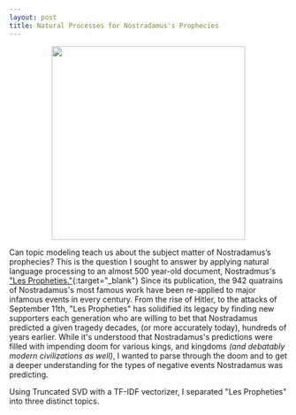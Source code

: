 ```yaml
---
layout: post
title: Natural Processes for Nostradamus's Prophecies
---
```


<center><img src="https://ct101.us/wp-content/uploads/2014/09/Nostradamus2.gif" width="350" height="350"></center>

Can topic modeling teach us about the subject matter of Nostradamus’s prophecies? This is the question I sought to answer by applying natural language processing to an almost 500 year-old document, Nostradmus's  ["Les Propheties."](https://www.sacred-texts.com/nos/index.htm){:target="_blank"} Since its publication, the 942 quatrains of Nostradamus's most famous work have been re-applied to major infamous events in every century. From the rise of Hitler, to the attacks of September 11th, "Les Propheties" has solidified its legacy by finding new supporters each generation who are willing to bet that Nostradamus predicted a given tragedy decades, (or more accurately today), hundreds of years earlier. While it's understood that Nostradamus's predictions were filled with impending doom for various kings, and kingdoms *(and debatably modern civilizations as well)*, I wanted to parse through the doom and to get a deeper understanding for the types of negative events Nostradamus was predicting.

Using Truncated SVD with a TF-IDF vectorizer, I separated "Les Propheties" into three distinct topics.
